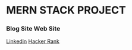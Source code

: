 <h1>MERN STACK PROJECT</h1>
<h3>Blog Site Web Site</h3>


<a href="https://www.linkedin.com/in/sajjadul-ib/">Linkedin</a>
<a href="https://www.hackerrank.com/sbappyi">Hacker Rank</a>